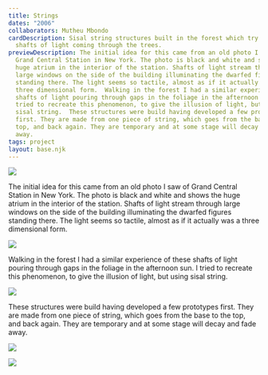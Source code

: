 ```yaml
---
title: Strings
dates: "2006"
collaborators: Mutheu Mbondo
cardDescription: Sisal string structures built in the forest which try to evoke
  shafts of light coming through the trees.
previewDescription: The initial idea for this came from an old photo I saw of
  Grand Central Station in New York. The photo is black and white and shows the
  huge atrium in the interior of the station. Shafts of light stream through
  large windows on the side of the building illuminating the dwarfed figures
  standing there. The light seems so tactile, almost as if it actually was a
  three dimensional form.  Walking in the forest I had a similar experience of
  shafts of light pouring through gaps in the foliage in the afternoon sun. I
  tried to recreate this phenomenon, to give the illusion of light, but using
  sisal string.  These structures were build having developed a few prototypes
  first. They are made from one piece of string, which goes from the base to the
  top, and back again. They are temporary and at some stage will decay and fade
  away.
tags: project
layout: base.njk
---
```

![](/assets/data/strings_documentation_2006_-c-hopkins-1-1-.jpg)

The initial idea for this came from an old photo I saw of Grand Central Station in New York. The photo is black and white and shows the huge atrium in the interior of the station. Shafts of light stream through large windows on the side of the building illuminating the dwarfed figures standing there. The light seems so tactile, almost as if it actually was a three dimensional form.

![](/assets/data/strings_documentation_2006_-c-hopkins-2-1-.jpg)

Walking in the forest I had a similar experience of these shafts of light pouring through gaps in the foliage in the afternoon sun. I tried to recreate this phenomenon, to give the illusion of light, but using sisal string.

![](/assets/data/strings_documentation_2006_-c-hopkins-3-1-.jpg)

These structures were build having developed a few prototypes first. They are made from one piece of string, which goes from the base to the top, and back again. They are temporary and at some stage will decay and fade away. 



![](/assets/data/strings_documentation_2006_-c-hopkins-4-1-.jpg)

![](/assets/data/strings_documentation_2006_-c-hopkins-5-1-.jpg)

